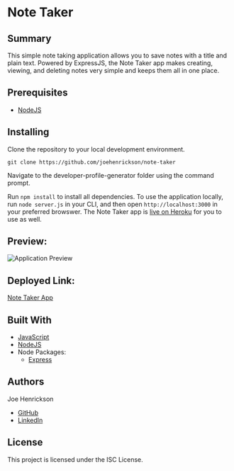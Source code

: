 # Note Taker

## Summary
This simple note taking application allows you to save notes with a title and plain text. Powered by ExpressJS, the Note Taker app makes creating, viewing, and deleting notes very simple and keeps them all in one place.

## Prerequisites
* [NodeJS](https://nodejs.org/)

## Installing

Clone the repository to your local development environment.

```
git clone https://github.com/joehenrickson/note-taker
```

Navigate to the developer-profile-generator folder using the command prompt.

Run `npm install` to install all dependencies. To use the application locally, run `node server.js` in your CLI, and then open `http://localhost:3000` in your preferred browswer. The Note Taker app is [live on Heroku](https://radiant-retreat-34618.herokuapp.com/) for you to use as well.

## Preview:
![Application Preview](https://drive.google.com/file/d/11PGIj4XdyXINZasHhFgloaPx1I2BvoUj/view?usp=sharing)
## Deployed Link:
[Note Taker App](https://radiant-retreat-34618.herokuapp.com/)


## Built With
* [JavaScript](https://developer.mozilla.org/en-US/docs/Web/JavaScript)
* [NodeJS](https://nodejs.org/)
* Node Packages:
    * [Express](https://www.npmjs.com/package/express)

## Authors
Joe Henrickson
* [GitHub](https://github.com/joehenrickson)
* [LinkedIn](https://www.linkedin.com/in/joseph-henrickson-9a4ba15b/)

## License
This project is licensed under the ISC License.
